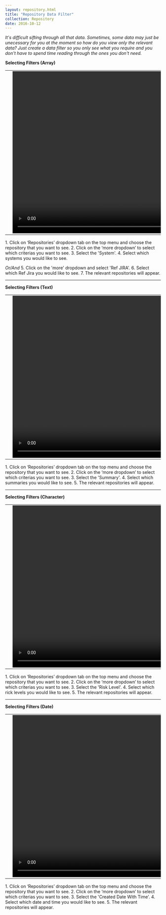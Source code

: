 ```yaml
---
layout: repository.html
title: "Repository Data Filter"
collection: Repository
date: 2016-10-12
---
```

_It's difficult sifting through all that data. Sometimes, some data may just be unecessary for you at the moment so how do you view only the relevant data? Just create a data filter so you only see what you require and you don't have to spend time reading through the ones you don't need._

**Selecting Filters (Array)**

<table>
<tr>
<td width="50px"></td>
<td width="700px">
<video width="700" height="525" controls>
	<source src="/assets/video/Repo/how_to_select_filters_array.mp4" type="video/mp4">
	Your browser does not support the video tag.
</video>
</td>
<td width="50px"></td>
</tr>
</table>
1.	Click on ‘Repositories’ dropdown tab on the top menu and choose the repository that you want to see.
2.	Click on the ‘more dropdown’ to select which criterias you want to see.
3.	Select the 'System'.
4.  Select which systems you would like to see.

_Or/And_
5.  Click on the 'more' dropdown and select 'Ref JIRA'.
6.  Select which Ref Jira you would like to see.
7.  The relevant repositories will appear.

---
**Selecting Filters (Text)**

<table>
<tr>
<td width="50px"></td>
<td width="700px">
<video width="700" height="525" controls>
	<source src="/assets/video/Repo/how_to_select_filters_text.mp4" type="video/mp4">
	Your browser does not support the video tag.
</video>
</td>
<td width="50px"></td>
</tr>
</table>
1.	Click on ‘Repositories’ dropdown tab on the top menu and choose the repository that you want to see.
2.	Click on the ‘more dropdown’ to select which criterias you want to see.
3.	Select the 'Summary'.
4.  Select which summaries you would like to see.
5.  The relevant repositories will appear.

---
**Selecting Filters (Character)**

<table>
<tr>
<td width="50px"></td>
<td width="700px">
<video width="700" height="525" controls>
	<source src="/assets/video/Repo/how_to_select_filters_character.mp4" type="video/mp4">
	Your browser does not support the video tag.
</video>
</td>
<td width="50px"></td>
</tr>
</table>
1.	Click on ‘Repositories’ dropdown tab on the top menu and choose the repository that you want to see.
2.	Click on the ‘more dropdown’ to select which criterias you want to see.
3.	Select the 'Risk Level'.
4.  Select which rick levels you would like to see.
5.  The relevant repositories will appear.

---
**Selecting Filters (Date)**

<table>
<tr>
<td width="50px"></td>
<td width="700px">
<video width="700" height="525" controls>
	<source src="/assets/video/Repo/how_to_select_filters_date.mp4" type="video/mp4">
	Your browser does not support the video tag.
</video>
</td>
<td width="50px"></td>
</tr>
</table>
1.	Click on ‘Repositories’ dropdown tab on the top menu and choose the repository that you want to see.
2.	Click on the ‘more dropdown’ to select which criterias you want to see.
3.	Select the 'Created Date With Time'.
4.  Select which date and time you would like to see.
5.  The relevant repositories will appear.
